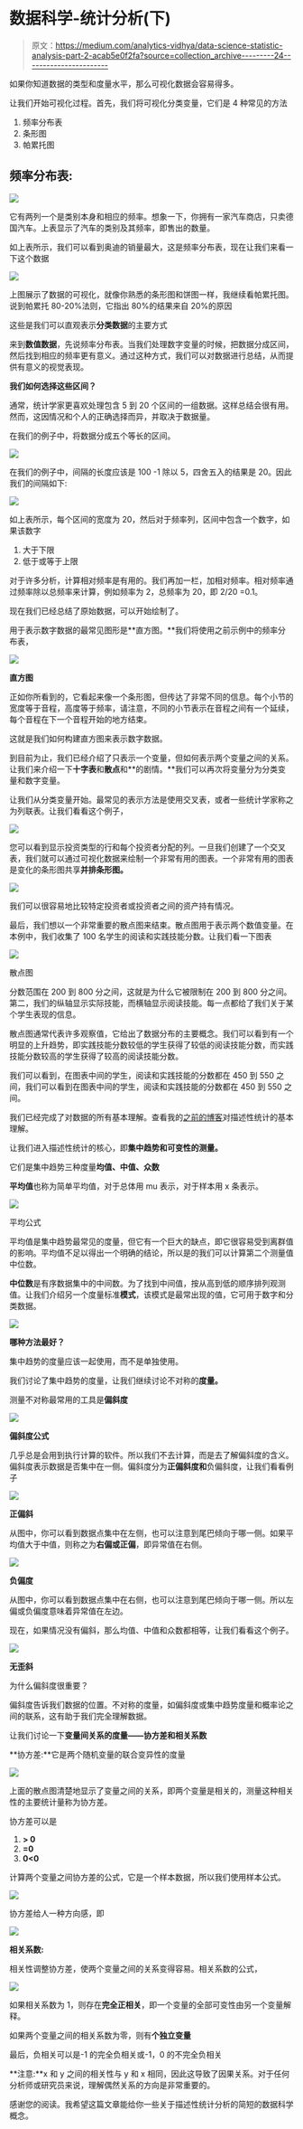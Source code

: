 # 数据科学-统计分析(下)

> 原文：<https://medium.com/analytics-vidhya/data-science-statistic-analysis-part-2-acab5e0f2fa?source=collection_archive---------24----------------------->

如果你知道数据的类型和度量水平，那么可视化数据会容易得多。

让我们开始可视化过程。首先，我们将可视化分类变量，它们是 4 种常见的方法

1.  频率分布表
2.  条形图
3.  帕累托图

## **频率分布表:**

![](img/1de869d0d9d196b1991c949040fd52fb.png)

它有两列一个是类别本身和相应的频率。想象一下，你拥有一家汽车商店，只卖德国汽车。上表显示了汽车的类别及其频率，即售出的数量。

如上表所示，我们可以看到奥迪的销量最大，这是频率分布表，现在让我们来看一下这个数据

![](img/77bcd5c5ff94500ae3a284831fee41e6.png)

上图展示了数据的可视化，就像你熟悉的条形图和饼图一样，我继续看帕累托图。说到帕累托 80-20%法则，它指出 80%的结果来自 20%的原因

这些是我们可以直观表示**分类数据**的主要方式

来到**数值数据**，先说频率分布表。当我们处理数字变量的时候，把数据分成区间，然后找到相应的频率更有意义。通过这种方式，我们可以对数据进行总结，从而提供有意义的视觉表现。

**我们如何选择这些区间？**

通常，统计学家更喜欢处理包含 5 到 20 个区间的一组数据。这样总结会很有用。然而，这因情况和个人的正确选择而异，并取决于数据量。

在我们的例子中，将数据分成五个等长的区间。

![](img/65e22cb19a55e922461362130451b0a3.png)

在我们的例子中，间隔的长度应该是 100 -1 除以 5，四舍五入的结果是 20。因此我们的间隔如下:

![](img/1af77e3c157235d072e243bb453f7f7b.png)

如上表所示，每个区间的宽度为 20，然后对于频率列，区间中包含一个数字，如果该数字

1.  大于下限
2.  低于或等于上限

对于许多分析，计算相对频率是有用的。我们再加一栏，加相对频率。相对频率通过频率除以总频率来计算，例如频率为 2，总频率为 20，即 2/20 =0.1。

现在我们已经总结了原始数据，可以开始绘制了。

用于表示数字数据的最常见图形是**直方图。**我们将使用之前示例中的频率分布表，

![](img/4af3e64b13f0b110f02b8c1f183ffbd8.png)

**直方图**

正如你所看到的，它看起来像一个条形图，但传达了非常不同的信息。每个小节的宽度等于音程，高度等于频率，请注意，不同的小节表示在音程之间有一个延续，每个音程在下一个音程开始的地方结束。

这就是我们如何构建直方图来表示数字数据。

到目前为止，我们已经介绍了只表示一个变量，但如何表示两个变量之间的关系。让我们来介绍一下**十字表**和**散点**和**的剧情。**我们可以再次将变量分为分类变量和数字变量。

让我们从分类变量开始。最常见的表示方法是使用交叉表，或者一些统计学家称之为列联表。让我们看看这个例子，

![](img/2744d0079b57b1943c10ea1032759a90.png)

您可以看到显示投资类型的行和每个投资者分配的列。一旦我们创建了一个交叉表，我们就可以通过可视化数据来绘制一个非常有用的图表。一个非常有用的图表是变化的条形图共享**并排条形图。**

![](img/d3ed5440406a50696e3629ef48fd5239.png)

我们可以很容易地比较特定投资者或投资者之间的资产持有情况。

最后，我们想以一个非常重要的散点图来结束。散点图用于表示两个数值变量。在本例中，我们收集了 100 名学生的阅读和实践技能分数。让我们看一下图表

![](img/1d51b1d8147bb6666bda038ee0fff1a6.png)

散点图

分数范围在 200 到 800 分之间，这就是为什么它被限制在 200 到 800 分之间。第二，我们的纵轴显示实际技能，而横轴显示阅读技能。每一点都给了我们关于某个学生表现的信息。

散点图通常代表许多观察值，它给出了数据分布的主要概念。我们可以看到有一个明显的上升趋势，即实践技能分数较低的学生获得了较低的阅读技能分数，而实践技能分数较高的学生获得了较高的阅读技能分数。

我们可以看到，在图表中间的学生，阅读和实践技能的分数都在 450 到 550 之间，我们可以看到在图表中间的学生，阅读和实践技能的分数都在 450 到 550 之间。

我们已经完成了对数据的所有基本理解。查看我的[之前的博客](/@kmshilpamurali/data-science-statistic-analysis-part-1-16d07333348)对描述性统计的基本理解。

让我们进入描述性统计的核心，即**集中趋势和可变性的测量。**

它们是集中趋势三种度量**均值、中值、众数**

**平均值**也称为简单平均值，对于总体用 mu 表示，对于样本用 x 条表示。

![](img/976573ad9d577f598ecb422919a3092d.png)

平均公式

平均值是集中趋势最常见的度量，但它有一个巨大的缺点，即它很容易受到离群值的影响。平均值不足以得出一个明确的结论，所以是的我们可以计算第二个测量值中位数。

**中位数**是有序数据集中的中间数。为了找到中间值，按从高到低的顺序排列观测值。让我们介绍另一个度量标准**模式**，该模式是最常出现的值，它可用于数字和分类数据。

![](img/9d7daa7d4ca9b6fd8511a369d7815677.png)

**哪种方法最好？**

集中趋势的度量应该一起使用，而不是单独使用。

我们讨论了集中趋势的度量，让我们继续讨论不对称的**度量。**

测量不对称最常用的工具是**偏斜度**

![](img/6ad2385ecbac355272efb2d4daca00f9.png)

**偏斜度公式**

几乎总是会用到执行计算的软件。所以我们不去计算，而是去了解偏斜度的含义。偏斜度表示数据是否集中在一侧。偏斜度分为**正偏斜度和**负偏斜度，让我们看看例子

![](img/519252caa781522a4ac8ad9f29e01c1e.png)

**正偏斜**

从图中，你可以看到数据点集中在左侧，也可以注意到尾巴倾向于哪一侧。如果平均值大于中值，则称之为**右偏或正偏**，即异常值在右侧。

![](img/a4a0526825b9d0bec3b9e4b929df536b.png)

**负偏度**

从图中，你可以看到数据点集中在右侧，也可以注意到尾巴倾向于哪一侧。所以左偏或负偏度意味着异常值在左边。

现在，如果情况没有偏斜，那么均值、中值和众数都相等，让我们看看这个例子。

![](img/2bec63ea4ae0d727c0678d3f8aa46734.png)

**无歪斜**

为什么偏斜度很重要？

偏斜度告诉我们数据的位置。不对称的度量，如偏斜度或集中趋势度量和概率论之间的联系，这有助于我们完全理解数据。

让我们讨论一下**变量间关系的度量——协方差和相关系数**

**协方差:**它是两个随机变量的联合变异性的度量

![](img/3fdba11c89f3a95a04d8dd44d38429fc.png)

上面的散点图清楚地显示了变量之间的关系，即两个变量是相关的，测量这种相关性的主要统计量称为协方差。

协方差可以是

1.  **> 0**
2.  **=0**
3.  **0<0**

计算两个变量之间协方差的公式，它是一个样本数据，所以我们使用样本公式。

![](img/e3119f8bf7b9e208498da39dc1d13023.png)

协方差给人一种方向感，即

![](img/0ce05a345ab3907545bdf38f5894edce.png)

**相关系数:**

相关性调整协方差，使两个变量之间的关系变得容易。相关系数的公式，

![](img/4123574f6ddc2c5269fbd902ff6fb50c.png)

如果相关系数为 1，则存在**完全正相关**，即一个变量的全部可变性由另一个变量解释。

如果两个变量之间的相关系数为零，则有**个独立变量**

最后，负相关可以是-1 的完全负相关或-1，0 的不完全负相关

**注意:**x 和 y 之间的相关性与 y 和 x 相同，因此这导致了因果关系。对于任何分析师或研究员来说，理解偶然关系的方向是非常重要的。

感谢您的阅读。我希望这篇文章能给你一些关于描述性统计分析的简短的数据科学概念。